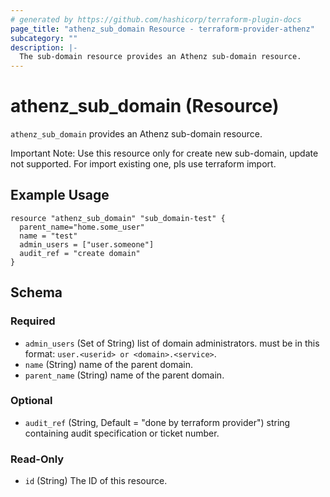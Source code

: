 ```yaml
---
# generated by https://github.com/hashicorp/terraform-plugin-docs
page_title: "athenz_sub_domain Resource - terraform-provider-athenz"
subcategory: ""
description: |-
  The sub-domain resource provides an Athenz sub-domain resource.
---
```


# athenz_sub_domain (Resource)


`athenz_sub_domain` provides an Athenz sub-domain resource.

Important Note: Use this resource only for create new sub-domain, update not supported. For import existing one, pls use terraform import.

## Example Usage

```hcl
resource "athenz_sub_domain" "sub_domain-test" {
  parent_name="home.some_user"
  name = "test"
  admin_users = ["user.someone"]
  audit_ref = "create domain"
}
```

<!-- schema generated by tfplugindocs -->
## Schema

### Required

- `admin_users` (Set of String) list of domain administrators. must be in this format: `user.<userid> or <domain>.<service>`.
- `name` (String) name of the parent domain.
- `parent_name` (String) name of the parent domain.

### Optional

- `audit_ref` (String, Default = "done by terraform provider")  string containing audit specification or ticket number.

### Read-Only

- `id` (String) The ID of this resource.
